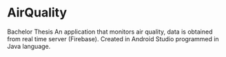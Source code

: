 # AirQuality
Bachelor Thesis 
An application that monitors air quality, data is obtained from real time server (Firebase). Created in Android Studio programmed in Java language.
